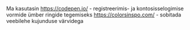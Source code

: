 Ma kasutasin 
https://codepen.io/ - registreerimis- ja kontosisselogimise vormide ümber ringide tegemiseks
https://colorsinspo.com/ - sobitada veebilehe kujunduse värvidega
